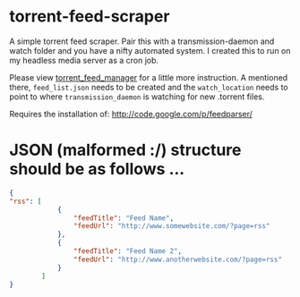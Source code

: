 torrent-feed-scraper
====================

A simple torrent feed scraper. Pair this with a transmission-daemon and watch folder and you have a nifty automated system. 
I created this to run on my headless media server as a cron job.

Please view [torrent_feed_manager](https://github.com/errolb/torrent_feed_manager) for a little more instruction. A mentioned there, `feed_list.json` needs to be created and the `watch_location` needs to point to where `transmission_daemon` is watching for new .torrent files.

Requires the installation of: http://code.google.com/p/feedparser/

JSON (malformed :/) structure should be as follows ...
====================
```json
{
"rss": [
            {
                "feedTitle": "Feed Name",
                "feedUrl": "http://www.somewebsite.com/?page=rss"
            },
            {
                "feedTitle": "Feed Name 2",
                "feedUrl": "http://www.anotherwebsite.com/?page=rss"
            }
        ]
}
```
